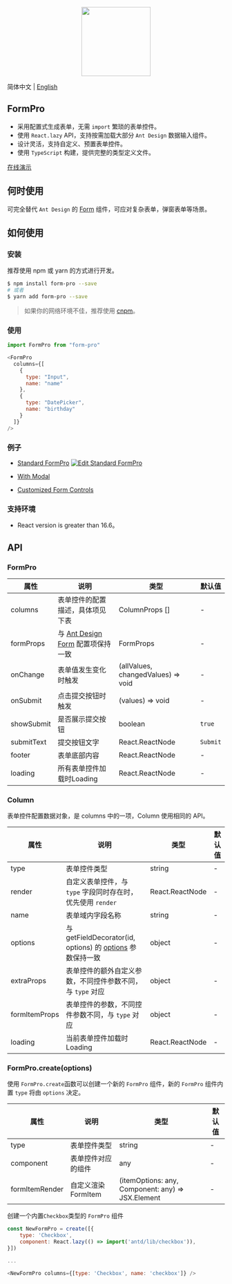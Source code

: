 <p align=center>
  <a href="https://form-pro.now.sh/?path=/story/components-formpro--read-me">
    <img width="160" src="https://image.zuiidea.com/Form-Pro__Logo.svg">
  </a>
</p>

简体中文 | [English](./README.md)

## FormPro

- 采用配置式生成表单，无需 `import` 繁琐的表单控件。
- 使用 `React.lazy` API，支持按需加载大部分 `Ant Design` 数据输入组件。
- 设计灵活，支持自定义、预置表单控件。
- 使用 `TypeScript` 构建，提供完整的类型定义文件。

[在线演示](https://codesandbox.io/s/standard-formpro-18usg?fontsize=14)

## 何时使用

可完全替代 `Ant Design` 的 [Form]((https://ant.design/components/form-cn/#Form)) 组件，可应对复杂表单，弹窗表单等场景。

## 如何使用

### 安装

推荐使用 npm 或 yarn 的方式进行开发。

```bash
$ npm install form-pro --save 
# 或者
$ yarn add form-pro --save
```

> 如果你的网络环境不佳，推荐使用 [cnpm](https://github.com/cnpm/cnpm)。

### 使用

```js
import FormPro from "form-pro"

<FormPro
  columns={[
    {
      type: "Input",
      name: "name"
    },
    {
      type: "DatePicker",
      name: "birthday"
    }
  ]}
/>
```

### 例子

- [Standard FormPro](https://form-pro.now.sh/?path=/story/components-formpro--standard-formpro) 
  [![Edit Standard FormPro](https://codesandbox.io/static/img/play-codesandbox.svg)](https://codesandbox.io/s/standard-formpro-18usg?fontsize=14)

- [With Modal](https://form-pro.now.sh/?path=/?path=/story/components-formpro--with-modal) 
- [Customized Form Controls](https://form-pro.now.sh/?path=/story/components-formpro--customized-form-controls) 

### 支持环境

- React version is greater than 16.6。

## API

### FormPro

| 属性 | 说明 | 类型 | 默认值 |
| --- | --- | --- | --- |
| columns | 表单控件的配置描述，具体项见下表 | ColumnProps [] | - |
| formProps | 与 [Ant Design Form](https://ant.design/components/form-cn/#Form) 配置项保持一致 | FormProps | -   |
| onChange | 表单值发生变化时触发 | (allValues, changedValues) => void |  -  | 
| onSubmit | 点击提交按钮时触发 | (values) => void |  -  | 
| showSubmit | 是否展示提交按钮 | boolean |  `true`  | 
| submitText | 提交按钮文字 | React.ReactNode |  `Submit`  | 
| footer | 表单底部内容 | React.ReactNode |  -  | 
| loading | 所有表单控件加载时Loading | React.ReactNode |  -  | 

### Column

表单控件配置数据对象，是 columns 中的一项，Column 使用相同的 API。

| 属性 | 说明 | 类型 | 默认值 |
| --- | --- | --- | --- |
| type | 表单控件类型 | string | - |
| render | 自定义表单控件，与 `type` 字段同时存在时，优先使用 `render` | React.ReactNode | - |
| name | 表单域内字段名称 | string | - |
| options | 与 getFieldDecorator(id, options) 的 [options](https://ant.design/components/form-cn/#getFieldDecorator(id,-options)-%E5%8F%82%E6%95%B0) 参数保持一致 | object | - |
| extraProps | 表单控件的额外自定义参数，不同控件参数不同，与 `type` 对应 | object | - |
| formItemProps | 表单控件的参数，不同控件参数不同，与 `type` 对应 | object  | - |
| loading | 当前表单控件加载时Loading | React.ReactNode |  -  | 


### FormPro.create(options)

使用 `FormPro.create`函数可以创建一个新的 `FormPro` 组件，新的 `FormPro` 组件内置 `type` 将由 `options` 决定。

| 属性 | 说明 | 类型 | 默认值 |
| --- | --- | --- | --- |
| type | 表单控件类型 | string | - |
| component | 表单控件对应的组件 | any | - |
| formItemRender | 自定义渲染FormItem |  (itemOptions: any, Component: any) => JSX.Element | - |

创建一个内置`Checkbox`类型的 `FormPro` 组件

```javascript
const NewFormPro = create([{
    type: 'Checkbox',
    component: React.lazy(() => import('antd/lib/checkbox')),
}])  

...

<NewFormPro columns={[type: 'Checkbox', name: 'checkbox']} />
```
